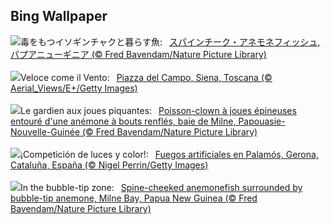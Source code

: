 ## Bing Wallpaper
![](https://www.bing.com/th?id=OHR.MaroonClownfish_JA-JP7352602108_UHD.jpg&w=1000)毒をもつイソギンチャクと暮らす魚:&nbsp;&ensp;[スパインチーク・アネモネフィッシュ, パプアニューギニア (© Fred Bavendam/Nature Picture Library)](https://www.bing.com/th?id=OHR.MaroonClownfish_JA-JP7352602108_UHD.jpg)
<br><br/>
![](https://www.bing.com/th?id=OHR.PalioDiSiena_IT-IT2319808114_UHD.jpg&w=1000)Veloce come il Vento:&nbsp;&ensp;[Piazza del Campo, Siena, Toscana (© Aerial_Views/E+/Getty Images)](https://www.bing.com/th?id=OHR.PalioDiSiena_IT-IT2319808114_UHD.jpg)
<br><br/>
![](https://www.bing.com/th?id=OHR.MaroonClownfish_FR-FR8871091841_UHD.jpg&w=1000)Le gardien aux joues piquantes:&nbsp;&ensp;[Poisson-clown à joues épineuses entouré d'une anémone à bouts renflés, baie de Milne, Papouasie-Nouvelle-Guinée (© Fred Bavendam/Nature Picture Library)](https://www.bing.com/th?id=OHR.MaroonClownfish_FR-FR8871091841_UHD.jpg)
<br><br/>
![](https://www.bing.com/th?id=OHR.TarragonaFireworks_ES-ES2035632810_UHD.jpg&w=1000)¡Competición de luces y color!:&nbsp;&ensp;[Fuegos artificiales en Palamós, Gerona, Cataluña, España (© Nigel Perrin/Getty Images)](https://www.bing.com/th?id=OHR.TarragonaFireworks_ES-ES2035632810_UHD.jpg)
<br><br/>
![](https://www.bing.com/th?id=OHR.MaroonClownfish_EN-GB2165136186_UHD.jpg&w=1000)In the bubble-tip zone:&nbsp;&ensp;[Spine-cheeked anemonefish surrounded by bubble-tip anemone, Milne Bay, Papua New Guinea (© Fred Bavendam/Nature Picture Library)](https://www.bing.com/th?id=OHR.MaroonClownfish_EN-GB2165136186_UHD.jpg)
<br><br/>
